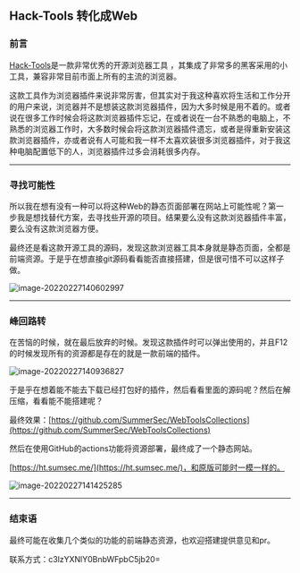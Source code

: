## Hack-Tools 转化成Web 

### 前言

[Hack-Tools](https://github.com/LasCC/Hack-Tools)是一款非常优秀的开源浏览器工具 ，其集成了非常多的黑客采用的小工具，兼容非常目前市面上所有的主流的浏览器。

这款工具作为浏览器插件来说非常厉害，但其实对于我这种喜欢将生活和工作分开的用户来说，浏览器并不是想装这款浏览器插件，因为大多时候是用不着的。或者说在很多工作时候会将这款浏览器插件忘记，在或者说在一台不熟悉的电脑上，不熟悉的浏览器工作时，大多数时候会将这款浏览器插件遗忘，或者是得重新安装这款浏览器插件，亦或者说有人可能和我一样不太喜欢装很多浏览器插件，对于我这种电脑配置低下的人，浏览器插件过多会消耗很多内存。



---

### 寻找可能性

所以我在想有没有一种可以将这种Web的静态页面部署在网站上可能性呢？第一步我是想找替代方案，去寻找些开源的项目。结果要么没有这款浏览器插件丰富，要么没有这款浏览器方便。

最终还是看这款开源工具的源码，发现这款浏览器工具本身就是静态页面，全都是前端资源。于是乎在想直接git源码看看能否直接搭建，但是很可惜不可以这样子做。

![image-20220227140602997](https://img.sumsec.me//3u63ec3u63ec.png)



---

### 峰回路转

在苦恼的时候，就在最后放弃的时候。发现这款插件时可以弹出使用的，并且F12的时候发现所有的资源都是存在的就是一款前端的插件。

![image-20220227140936827](https://img.sumsec.me//36u936ec36u936ec.png)



于是乎在想着能不能去下载已经打包好的插件，然后看看里面的源码呢？然后在解压缩，看看能不能搭建呢？

最终效果：[https://github.com/SummerSec/WebToolsCollections](https://github.com/SummerSec/WebToolsCollections)

然后在使用GitHub的actions功能将资源部署，最终成了一个静态网站。

[https://ht.sumsec.me/](https://ht.sumsec.me/)，和原版可能时一模一样的。

![image-20220227141425285](https://img.sumsec.me//25u1425ec25u1425ec.png)





----

### 结束语

最终可能在收集几个类似的功能的前端静态资源，也欢迎搭建提供意见和pr。

联系方式：c3lzYXNlY0BnbWFpbC5jb20=